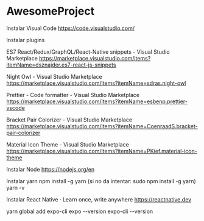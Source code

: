 # AwesomeProject

Instalar Visual Code 
https://code.visualstudio.com/

Instalar plugins

ES7 React/Redux/GraphQL/React-Native snippets - Visual Studio Marketplace
https://marketplace.visualstudio.com/items?itemName=dsznajder.es7-react-js-snippets

Night Owl - Visual Studio Marketplace
https://marketplace.visualstudio.com/items?itemName=sdras.night-owl

Prettier - Code formatter - Visual Studio Marketplace
https://marketplace.visualstudio.com/items?itemName=esbenp.prettier-vscode

Bracket Pair Colorizer - Visual Studio Marketplace
https://marketplace.visualstudio.com/items?itemName=CoenraadS.bracket-pair-colorizer

Material Icon Theme - Visual Studio Marketplace
https://marketplace.visualstudio.com/items?itemName=PKief.material-icon-theme


Instalar Node
https://nodejs.org/en

Instalar yarn
npm install -g yarn (si no da intentar: sudo npm install -g yarn)
yarn -v

Instalar React Native · Learn once, write anywhere
https://reactnative.dev

yarn global add expo-cli
expo --version
expo-cli --version

